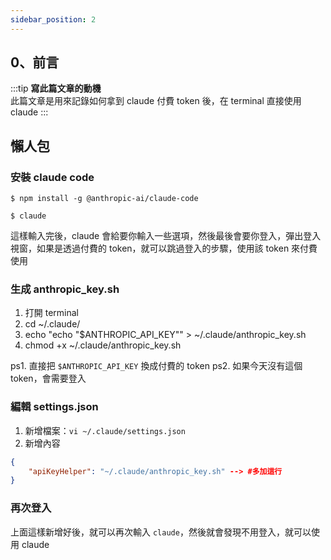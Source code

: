 ```yaml
---
sidebar_position: 2
---
```


0、前言
------
:::tip
**寫此篇文章的動機**  
此篇文章是用來記錄如何拿到 claude 付費 token 後，在 terminal 直接使用 claude
:::



## 懶人包

### 安裝 claude code

```shell
$ npm install -g @anthropic-ai/claude-code
```

```shell
$ claude
```

這樣輸入完後，claude 會給要你輸入一些選項，然後最後會要你登入，彈出登入視窗，如果是透過付費的 token，就可以跳過登入的步驟，使用該 token 來付費使用


### 生成 anthropic_key.sh
1. 打開 terminal
2. cd ~/.claude/
3. echo "echo \"$ANTHROPIC_API_KEY\"" > ~/.claude/anthropic_key.sh
4. chmod +x ~/.claude/anthropic_key.sh

ps1. 直接把 `$ANTHROPIC_API_KEY` 換成付費的 token
ps2. 如果今天沒有這個 token，會需要登入


### 編輯 settings.json

1. 新增檔案：`vi ~/.claude/settings.json`
2. 新增內容
```json
{	
	"apiKeyHelper": "~/.claude/anthropic_key.sh" --> #多加這行
}
```


### 再次登入

上面這樣新增好後，就可以再次輸入 `claude`，然後就會發現不用登入，就可以使用 claude

















